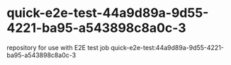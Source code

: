 # quick-e2e-test-44a9d89a-9d55-4221-ba95-a543898c8a0c-3
repository for use with E2E test job quick-e2e-test:44a9d89a-9d55-4221-ba95-a543898c8a0c-3
